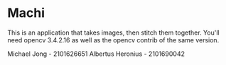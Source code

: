 # Machi

This is an application that takes images, then stitch them together. You'll need opencv 3.4.2.16 as well as the opencv contrib of the same version.

Michael Jong - 2101626651
Albertus Heronius - 2101690042
